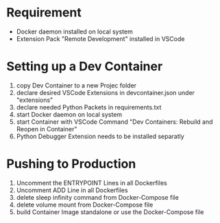 # Requirement

- Docker daemon installed on local system
- Extension Pack "Remote Development" installed in VSCode

# Setting up a Dev Container

1. copy Dev Container to a new Projec folder
2. declare desired VSCode Extensions in devcontainer.json under "extensions"
3. declare needed Python Packets in requirements.txt
4. start Docker daemon on local system
5. start Container with VSCode Command "Dev Containers: Rebuild and Reopen in Container"
6. Python Debugger Extension needs to be installed separatly

# Pushing to Production

1. Uncomment the ENTRYPOINT Lines in all Dockerfiles
2. Uncomment ADD Line in all Dockerfiles
3. delete sleep infinity command from Docker-Compose file
4. delete volume mount from Docker-Compose file
5. build Container Image standalone or use the Docker-Compose file
